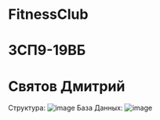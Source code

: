 # FitnessClub
# 3СП9-19ВБ
# Святов Дмитрий
Структура:
![image](https://user-images.githubusercontent.com/125872831/224944524-cc4b6668-736e-49cf-8972-b93c5a443de3.png)
База Данных:
![image](https://user-images.githubusercontent.com/125872831/224944876-590694f5-bf1d-4357-a1ed-fd5e8033b3a9.png)
